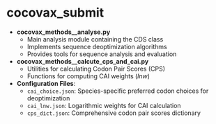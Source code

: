 # cocovax_submit

- **cocovax_methods__analyse.py**
  - Main analysis module containing the CDS class
  - Implements sequence deoptimization algorithms
  - Provides tools for sequence analysis and evaluation
- **cocovax_methods__calcute_cps_and_cai.py**
  - Utilities for calculating Codon Pair Scores (CPS)
  - Functions for computing CAI weights ($lnw$)
- **Configuration Files**:
  - `cai_choice.json`: Species-specific preferred codon choices for deoptimization
  - `cai_lnw.json`: Logarithmic weights for CAI calculation
  - `cps_dict.json`: Comprehensive codon pair scores dictionary